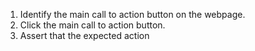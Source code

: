1. Identify the main call to action button on the webpage.
2. Click the main call to action button.
3. Assert that the expected action